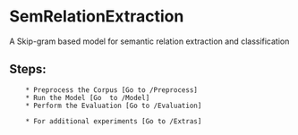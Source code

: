 # SemRelationExtraction

A Skip-gram based model for semantic relation extraction and classification

## Steps: ##


        * Preprocess the Corpus [Go to /Preprocess]
        * Run the Model [Go  to /Model]
        * Perform the Evaluation [Go to /Evaluation]

        * For additional experiments [Go to /Extras]
